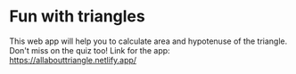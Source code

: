 # Fun with triangles
 This web app will help you to calculate area and hypotenuse of the triangle. Don't miss on the quiz too!
 Link for the app: https://allabouttriangle.netlify.app/
